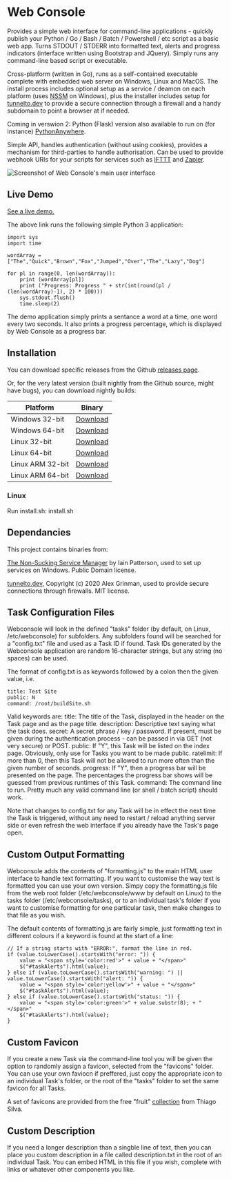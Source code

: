 # Web Console
Provides a simple web interface for command-line applications - quickly publish your Python / Go / Bash / Batch / Powershell / etc script as a basic web app. Turns STDOUT / STDERR into formatted text, alerts and progress indicators (interface written using Bootstrap and JQuery). Simply runs any command-line based script or executable.

Cross-platform (written in Go), runs as a self-contained executable complete with embedded web server on Windows, Linux and MacOS. The install process includes optional setup as a service / deamon on each platform (uses [NSSM](https://nssm.cc/) on Windows), plus the installer includes setup for [tunnelto.dev](https://tunnelto.dev/) to provide a secure connection through a firewall and a handy subdomain to point a browser at if needed.

Coming in verswion 2: Python (Flask) version also available to run on (for instance) [PythonAnywhere](https://www.pythonanywhere.com/).

Simple API, handles authentication (without using cookies), provides a mechanism for third-parties to handle authorisation. Can be used to provide webhook URIs for your scripts for services such as [IFTTT](https://ifttt.com/) and [Zapier](https://zapier.com/).

![Screenshot of Web Console's main user interface](https://raw.githubusercontent.com/dhicks6345789/web-console/master/docs/example1.png)

## Live Demo

[See a live demo.](https://www.sansay.co.uk/web-console/view?taskID=4jaknvvu0b4zl3ee)

The above link runs the following simple Python 3 application:

```
import sys
import time

wordArray = ["The","Quick","Brown","Fox","Jumped","Over","The","Lazy","Dog"]

for pl in range(0, len(wordArray)):
    print (wordArray[pl])
    print ("Progress: Progress " + str(int(round(pl / (len(wordArray)-1), 2) * 100)))
    sys.stdout.flush()
    time.sleep(2)
```

The demo application simply prints a sentance a word at a time, one word every two seconds. It also prints a progress percentage, which is displayed by Web Console as a progress bar.

## Installation

You can download specific releases from the Github [releases page](https://github.com/dhicks6345789/web-console/releases).

Or, for the very latest version (built nightly from the Github source, might have bugs), you can download nightly builds:

| Platform         | Binary
| ---------------- | -------------------------------------------------------------------------------------- |
| Windows 32-bit   | [Download](https://www.sansay.co.uk/binaries/web-console/windows-386/webconsole.exe)   |
| Windows 64-bit   | [Download](https://www.sansay.co.uk/binaries/web-console/windows-amd64/webconsole.exe) |
| Linux 32-bit     | [Download](https://www.sansay.co.uk/binaries/web-console/linux-386/webconsole)         |
| Linux 64-bit     | [Download](https://www.sansay.co.uk/binaries/web-console/linux-amd64/webconsole)       |
| Linux ARM 32-bit | [Download](https://www.sansay.co.uk/binaries/web-console/windows-arm-386/webconsole)   |
| Linux ARM 64-bit | [Download](https://www.sansay.co.uk/binaries/web-console/windows-arm-amd64/webconsole) |

### Linux
Run install.sh:
install.sh

## Dependancies

This project contains binaries from:

[The Non-Sucking Service Manager](https://nssm.cc/) by Iain Patterson, used to set up services on Windows. Public Domain license.

[tunnelto.dev](https://tunnelto.dev), Copyright (c) 2020 Alex Grinman, used to provide secure connections through firewalls. MIT license.

## Task Configuration Files

Webconsole will look in the defined "tasks" folder (by default, on Linux, /etc/webconsole) for subfolders. Any subfolders found will be searched for a "config.txt" file and used as a Task ID if found. Task IDs generated by the Webconsole application are random 16-character strings, but any string (no spaces) can be used.

The format of config.txt is as keywords followed by a colon then the given value, i.e.

```
title: Test Site
public: N
command: /root/buildSite.sh
```
Valid keywords are:
title: The title of the Task, displayed in the header on the Task page and as the page title.
description: Descriptive text saying what the task does.
secret: A secret phrase / key / password. If present, must be given during the authentication process - can be passed in via GET (not very secure) or POST.
public: If "Y", this Task will be listed on the index page. Obviously, only use for Tasks you want to be made public.
ratelimit: If more than 0, then this Task will not be allowed to run more often than the given number of seconds.
progress: If "Y", then a progress bar will be presented on the page. The percentages the progress bar shows will be guessed from previous runtimes of this Task.
command: The command line to run. Pretty much any valid command line (or shell / batch script) should work.

Note that changes to config.txt for any Task will be in effect the next time the Task is triggered, without any need to restart / reload anything server side or even refresh the web interface if you already have the Task's page open.

## Custom Output Formatting

Webconsole adds the contents of "formatting.js" to the main HTML user interface to handle text formatting. If you want to customise the way text is formatted you can use your own version. Simpy copy the formatting.js file from the web root folder (/etc/webconsole/www by default on Linux) to the tasks folder (/etc/webconsole/tasks), or to an individual task's folder if you want to customise formatting for one particular task, then make changes to that file as you wish.

The default contents of formatting.js are fairly simple, just formatting text in different colours if a keyword is found at the start of a line:

```
// If a string starts with "ERROR:", format the line in red.
if (value.toLowerCase().startsWith("error: ")) {
	value = "<span style='color:red'>" + value + "</span>"
	$("#taskAlerts").html(value);
} else if (value.toLowerCase().startsWith("warning: ") || value.toLowerCase().startsWith("alert: ")) {
	value = "<span style='color:yellow'>" + value + "</span>"
	$("#taskAlerts").html(value);
} else if (value.toLowerCase().startsWith("status: ")) {
	value = "<span style='color:green'>" + value.substr(8); + "</span>"
	$("#taskAlerts").html(value);
}
```
## Custom Favicon

If you create a new Task via the command-line tool you will be given the option to randomly assign a favicon, selected from the "favicons" folder. You can use your own faviocn if preffered, just copy the appropriate icon to an individual Task's folder, or the root of the "tasks" folder to set the same favicon for all Tasks.

A set of favicons are provided from the free "fruit" [collection](https://www.iconfinder.com/iconsets/fruits-52) from Thiago Silva.

## Custom Description

If you need a longer description than a singble line of text, then you can place you custom description in a file called description.txt in the root of an individual Task. You can
embed HTML in this file if you wish, complete with links or whatever other components you like.
